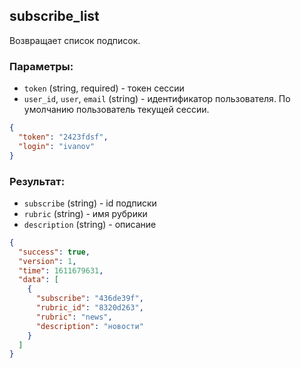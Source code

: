 ## subscribe_list
Возвращает список подписок.

### Параметры:
- ```token``` (string, required) - токен сессии
- ```user_id```, ```user```, ```email``` (string) - идентификатор пользователя. По умолчанию пользователь текущей сессии. 
```json
{
  "token": "2423fdsf",
  "login": "ivanov"
}
```

### Результат:
- ```subscribe``` (string) - id подписки 
- ```rubric``` (string) - имя рубрики 
- ```description``` (string) - описание
```json
{
  "success": true,
  "version": 1,
  "time": 1611679631,
  "data": [
    {
      "subscribe": "436de39f",
      "rubric_id": "8320d263", 
      "rubric": "news", 
      "description": "новости"
    }
  ]
}
```
